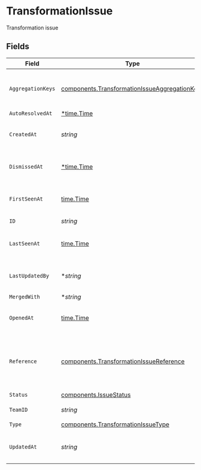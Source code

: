 # TransformationIssue

Transformation issue


## Fields

| Field                                                                                                          | Type                                                                                                           | Required                                                                                                       | Description                                                                                                    | Example                                                                                                        |
| -------------------------------------------------------------------------------------------------------------- | -------------------------------------------------------------------------------------------------------------- | -------------------------------------------------------------------------------------------------------------- | -------------------------------------------------------------------------------------------------------------- | -------------------------------------------------------------------------------------------------------------- |
| `AggregationKeys`                                                                                              | [components.TransformationIssueAggregationKeys](../../models/components/transformationissueaggregationkeys.md) | :heavy_check_mark:                                                                                             | Keys used as the aggregation keys a 'transformation' type issue                                                |                                                                                                                |
| `AutoResolvedAt`                                                                                               | [*time.Time](https://pkg.go.dev/time#Time)                                                                     | :heavy_minus_sign:                                                                                             | N/A                                                                                                            |                                                                                                                |
| `CreatedAt`                                                                                                    | *string*                                                                                                       | :heavy_check_mark:                                                                                             | ISO timestamp for when the issue was created                                                                   |                                                                                                                |
| `DismissedAt`                                                                                                  | [*time.Time](https://pkg.go.dev/time#Time)                                                                     | :heavy_minus_sign:                                                                                             | ISO timestamp for when the issue was dismissed                                                                 |                                                                                                                |
| `FirstSeenAt`                                                                                                  | [time.Time](https://pkg.go.dev/time#Time)                                                                      | :heavy_check_mark:                                                                                             | ISO timestamp for when the issue was first opened                                                              |                                                                                                                |
| `ID`                                                                                                           | *string*                                                                                                       | :heavy_check_mark:                                                                                             | Issue ID                                                                                                       | iss_YXKv5OdJXCiVwkPhGy                                                                                         |
| `LastSeenAt`                                                                                                   | [time.Time](https://pkg.go.dev/time#Time)                                                                      | :heavy_check_mark:                                                                                             | ISO timestamp for when the issue last occured                                                                  |                                                                                                                |
| `LastUpdatedBy`                                                                                                | **string*                                                                                                      | :heavy_minus_sign:                                                                                             | ID of the team member who last updated the issue status                                                        |                                                                                                                |
| `MergedWith`                                                                                                   | **string*                                                                                                      | :heavy_minus_sign:                                                                                             | N/A                                                                                                            |                                                                                                                |
| `OpenedAt`                                                                                                     | [time.Time](https://pkg.go.dev/time#Time)                                                                      | :heavy_check_mark:                                                                                             | ISO timestamp for when the issue was last opened                                                               |                                                                                                                |
| `Reference`                                                                                                    | [components.TransformationIssueReference](../../models/components/transformationissuereference.md)             | :heavy_check_mark:                                                                                             | Reference to the event request transformation an issue is being created for.                                   |                                                                                                                |
| `Status`                                                                                                       | [components.IssueStatus](../../models/components/issuestatus.md)                                               | :heavy_check_mark:                                                                                             | Issue status                                                                                                   |                                                                                                                |
| `TeamID`                                                                                                       | *string*                                                                                                       | :heavy_check_mark:                                                                                             | ID of the workspace                                                                                            |                                                                                                                |
| `Type`                                                                                                         | [components.TransformationIssueType](../../models/components/transformationissuetype.md)                       | :heavy_check_mark:                                                                                             | N/A                                                                                                            |                                                                                                                |
| `UpdatedAt`                                                                                                    | *string*                                                                                                       | :heavy_check_mark:                                                                                             | ISO timestamp for when the issue was last updated                                                              |                                                                                                                |